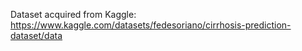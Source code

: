 Dataset acquired from Kaggle: https://www.kaggle.com/datasets/fedesoriano/cirrhosis-prediction-dataset/data
